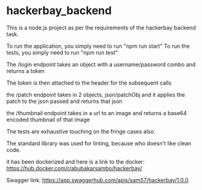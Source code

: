 # hackerbay_backend
This is a node.js project as per the requirements of the hackerbay backend task.

To run the application, you simply need to run "npm run start"
To run the tests, you simply need to run "npm run test"

The /login endpoint takes an object with a username/password combo and returns a token

The token is then attached to the header for the subsequent calls

the /patch endpoint takes in 2 objects, json/patchObj and it applies the patch to the json passed
and returns that json

the /thumbnail endpoint takes in a url to an image and returns a base64 encoded thumbnail of that image

The tests are exhaustive touching on the fringe cases also.

The standard library was used for linting, because who doesn't like clean code.

it has been dockerized and here is a link to the docker: https://hub.docker.com/r/abubakarsambo/hackerbay/

Swagger link: https://app.swaggerhub.com/apis/sam57/hackerbay/1.0.0
